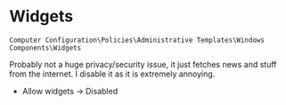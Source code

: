 # Widgets

`Computer Configuration\Policies\Administrative Templates\Windows Components\Widgets`

Probably not a huge privacy/security issue, it just fetches news and stuff from the internet. I disable it as it is extremely annoying.

- Allow widgets -> Disabled